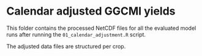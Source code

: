 # Calendar adjusted GGCMI yields

This folder contains the processed NetCDF files for all the evaluated model runs after running the `01_calendar_adjustment.R` script.

The adjusted data files are structured per crop. 

